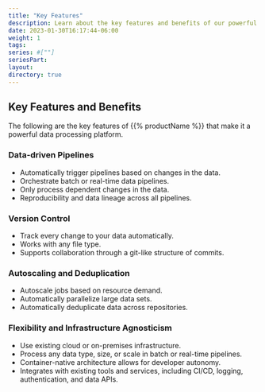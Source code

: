 ```yaml
---
title: "Key Features"
description: Learn about the key features and benefits of our powerful data processing platform. 
date: 2023-01-30T16:17:44-06:00
weight: 1
tags:
series: #[""]
seriesPart:
layout: 
directory: true 
---
```


## Key Features and Benefits
The following are the key features of {{% productName %}} that make it a powerful data processing platform. 

### Data-driven Pipelines
- Automatically trigger pipelines based on changes in the data.
- Orchestrate batch or real-time data pipelines.
- Only process dependent changes in the data.
- Reproducibility and data lineage across all pipelines. 


### Version Control
- Track every change to your data automatically.
- Works with any file type.
- Supports collaboration through a git-like structure of commits.


### Autoscaling and Deduplication
- Autoscale jobs based on resource demand.
- Automatically parallelize large data sets.
- Automatically deduplicate data across repositories.


### Flexibility and Infrastructure Agnosticism
- Use existing cloud or on-premises infrastructure.
- Process any data type, size, or scale in batch or real-time pipelines.
- Container-native architecture allows for developer autonomy.
- Integrates with existing tools and services, including CI/CD, logging, authentication, and data APIs.
